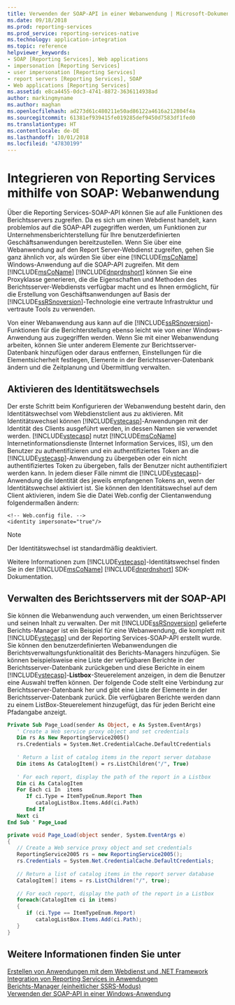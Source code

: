 ```yaml
---
title: Verwenden der SOAP-API in einer Webanwendung | Microsoft-Dokumentation
ms.date: 09/18/2018
ms.prod: reporting-services
ms.prod_service: reporting-services-native
ms.technology: application-integration
ms.topic: reference
helpviewer_keywords:
- SOAP [Reporting Services], Web applications
- impersonation [Reporting Services]
- user impersonation [Reporting Services]
- report servers [Reporting Services], SOAP
- Web applications [Reporting Services]
ms.assetid: e8ca4455-0dc3-4741-8872-3636114938ad
author: markingmyname
ms.author: maghan
ms.openlocfilehash: ad273d61c480211e50ad86122a4616a212804f4a
ms.sourcegitcommit: 61381ef939415fe019285def9450d7583df1fed0
ms.translationtype: HT
ms.contentlocale: de-DE
ms.lasthandoff: 10/01/2018
ms.locfileid: "47830199"
---
```

# <a name="integrating-reporting-services-using-soap---web-application"></a>Integrieren von Reporting Services mithilfe von SOAP: Webanwendung
  Über die Reporting Services-SOAP-API können Sie auf alle Funktionen des Berichtsservers zugreifen. Da es sich um einen Webdienst handelt, kann problemlos auf die SOAP-API zugegriffen werden, um Funktionen zur Unternehmensberichterstellung für Ihre benutzerdefinierten Geschäftsanwendungen bereitzustellen. Wenn Sie über eine Webanwendung auf den Report Server-Webdienst zugreifen, gehen Sie ganz ähnlich vor, als würden Sie über eine [!INCLUDE[msCoName](../../includes/msconame-md.md)] Windows-Anwendung auf die SOAP-API zugreifen. Mit dem [!INCLUDE[msCoName](../../includes/msconame-md.md)] [!INCLUDE[dnprdnshort](../../includes/dnprdnshort-md.md)] können Sie eine Proxyklasse generieren, die die Eigenschaften und Methoden des Berichtsserver-Webdiensts verfügbar macht und es Ihnen ermöglicht, für die Erstellung von Geschäftsanwendungen auf Basis der [!INCLUDE[ssRSnoversion](../../includes/ssrsnoversion-md.md)]-Technologie eine vertraute Infrastruktur und vertraute Tools zu verwenden.  
  
 Von einer Webanwendung aus kann auf die [!INCLUDE[ssRSnoversion](../../includes/ssrsnoversion-md.md)]-Funktionen für die Berichterstellung ebenso leicht wie von einer Windows-Anwendung aus zugegriffen werden. Wenn Sie mit einer Webanwendung arbeiten, können Sie unter anderem Elemente zur Berichtsserver-Datenbank hinzufügen oder daraus entfernen, Einstellungen für die Elementsicherheit festlegen, Elemente in der Berichtsserver-Datenbank ändern und die Zeitplanung und Übermittlung verwalten.  
  
## <a name="enabling-impersonation"></a>Aktivieren des Identitätswechsels  
 Der erste Schritt beim Konfigurieren der Webanwendung besteht darin, den Identitätswechsel vom Webdienstclient aus zu aktivieren. Mit Identitätswechsel können [!INCLUDE[vstecasp](../../includes/vstecasp-md.md)]-Anwendungen mit der Identität des Clients ausgeführt werden, in dessen Namen sie verwendet werden. [!INCLUDE[vstecasp](../../includes/vstecasp-md.md)] nutzt [!INCLUDE[msCoName](../../includes/msconame-md.md)] Internetinformationsdienste (Internet Information Services, IIS), um den Benutzer zu authentifizieren und ein authentifiziertes Token an die [!INCLUDE[vstecasp](../../includes/vstecasp-md.md)]-Anwendung zu übergeben oder ein nicht authentifiziertes Token zu übergeben, falls der Benutzer nicht authentifiziert werden kann. In jedem dieser Fälle nimmt die [!INCLUDE[vstecasp](../../includes/vstecasp-md.md)]-Anwendung die Identität des jeweils empfangenen Tokens an, wenn der Identitätswechsel aktiviert ist. Sie können den Identitätswechsel auf dem Client aktivieren, indem Sie die Datei Web.config der Clientanwendung folgendermaßen ändern:  
  
```  
<!-- Web.config file. -->  
<identity impersonate="true"/>  
```  
  
> [!NOTE]  
>  Der Identitätswechsel ist standardmäßig deaktiviert.  
  
 Weitere Informationen zum [!INCLUDE[vstecasp](../../includes/vstecasp-md.md)]-Identitätswechsel finden Sie in der [!INCLUDE[msCoName](../../includes/msconame-md.md)] [!INCLUDE[dnprdnshort](../../includes/dnprdnshort-md.md)] SDK-Dokumentation.  
  
## <a name="managing-the-report-server-using-soap-api"></a>Verwalten des Berichtsservers mit der SOAP-API  
 Sie können die Webanwendung auch verwenden, um einen Berichtsserver und seinen Inhalt zu verwalten. Der mit [!INCLUDE[ssRSnoversion](../../includes/ssrsnoversion-md.md)] gelieferte Berichts-Manager ist ein Beispiel für eine Webanwendung, die komplett mit [!INCLUDE[vstecasp](../../includes/vstecasp-md.md)] und der Reporting Services-SOAP-API erstellt wurde. Sie können den benutzerdefinierten Webanwendungen die Berichtsverwaltungsfunktionalität des Berichts-Managers hinzufügen. Sie können beispielsweise eine Liste der verfügbaren Berichte in der Berichtsserver-Datenbank zurückgeben und diese Berichte in einem [!INCLUDE[vstecasp](../../includes/vstecasp-md.md)]-**Listbox**-Steuerelement anzeigen, in dem die Benutzer eine Auswahl treffen können. Der folgende Code stellt eine Verbindung zur Berichtsserver-Datenbank her und gibt eine Liste der Elemente in der Berichtsserver-Datenbank zurück. Die verfügbaren Berichte werden dann zu einem ListBox-Steuerelement hinzugefügt, das für jeden Bericht eine Pfadangabe anzeigt.  
  
```vb  
Private Sub Page_Load(sender As Object, e As System.EventArgs)  
   ' Create a Web service proxy object and set credentials  
   Dim rs As New ReportingService2005()  
   rs.Credentials = System.Net.CredentialCache.DefaultCredentials  
  
   ' Return a list of catalog items in the report server database  
   Dim items As CatalogItem() = rs.ListChildren("/", True)  
  
   ' For each report, display the path of the report in a Listbox  
   Dim ci As CatalogItem  
   For Each ci In  items  
      If ci.Type = ItemTypeEnum.Report Then  
         catalogListBox.Items.Add(ci.Path)  
      End If  
   Next ci  
End Sub ' Page_Load   
```  
  
```csharp  
private void Page_Load(object sender, System.EventArgs e)  
{  
   // Create a Web service proxy object and set credentials  
   ReportingService2005 rs = new ReportingService2005();  
   rs.Credentials = System.Net.CredentialCache.DefaultCredentials;  
  
   // Return a list of catalog items in the report server database  
   CatalogItem[] items = rs.ListChildren("/", true);  
  
   // For each report, display the path of the report in a Listbox  
   foreach(CatalogItem ci in items)  
   {  
      if (ci.Type == ItemTypeEnum.Report)  
         catalogListBox.Items.Add(ci.Path);  
   }  
}  
```  
  
## <a name="see-also"></a>Weitere Informationen finden Sie unter  
 [Erstellen von Anwendungen mit dem Webdienst und .NET Framework](../../reporting-services/report-server-web-service/net-framework/building-applications-using-the-web-service-and-the-net-framework.md)   
 [Integration von Reporting Services in Anwendungen](../../reporting-services/application-integration/integrating-reporting-services-into-applications.md)   
 [Berichts-Manager &#40;einheitlicher SSRS-Modus&#41;](http://msdn.microsoft.com/library/80949f9d-58f5-48e3-9342-9e9bf4e57896)   
 [Verwenden der SOAP-API in einer Windows-Anwendung](../../reporting-services/application-integration/integrating-reporting-services-using-soap-windows-application.md)  
  
  
